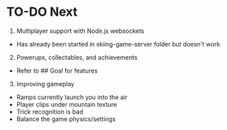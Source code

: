 # TO-DO Next 
1. Multiplayer support with Node.js websockets
 - Has already been started in skiing-game-server folder but doesn't work
2. Powerups, collectables, and achievements
- Refer to ## Goal for features
3. Improving gameplay
- Ramps currently launch you into the air
- Player clips under mountain texture
- Trick recognition is bad
- Balance the game physics/settings